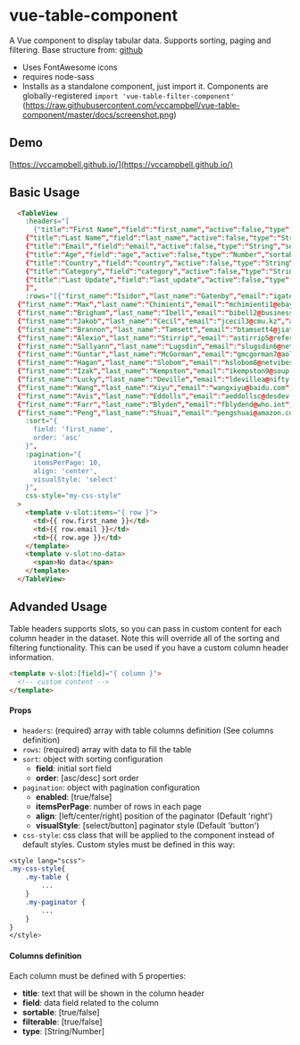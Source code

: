 # vue-table-component
A Vue component to display tabular data. Supports sorting, paging and filtering. Base structure from:
[github](https://github.com/ozoono/vue-table-component)

- Uses FontAwesome icons
- requires node-sass
- Installs as a standalone component, just import it. Components are globally-registered
`import 'vue-table-filter-component'`
(https://raw.githubusercontent.com/vccampbell/vue-table-component/master/docs/screenshot.png)
## Demo
[https://vccampbell.github.io/](https://vccampbell.github.io/)

## Basic Usage
```html
  <TableView
    :headers="[
      {"title":"First Name","field":"first_name","active":false,"type":"String","sortable":true,"filterable":true},
    {"title":"Last Name","field":"last_name","active":false,"type":"String","sortable":true,"filterable":true},
    {"title":"Email","field":"email","active":false,"type":"String","sortable":true,"filterable":true},
    {"title":"Age","field":"age","active":false,"type":"Number","sortable":true,"filterable":true},
    {"title":"Country","field":"country","active":false,"type":"String","sortable":true,"filterable":true},
    {"title":"Category","field":"category","active":false,"type":"String","sortable":true,"filterable":true},
    {"title":"Last Update","field":"last_update","active":false,"type":"String","sortable":true,"filterable":true}
    ]",
    :rows="[{"first_name":"Isidor","last_name":"Gatenby","email":"igatenby0@stanford.edu","age":20,"country":"El Salvador","category":"A2","last_update":"2017-12-14"},
  {"first_name":"Max","last_name":"Chimienti","email":"mchimienti1@ebay.vi","age":32,"country":"Vietnam","category":"B2","last_update":"2018-04-28"},
  {"first_name":"Brigham","last_name":"Ibell","email":"bibell2@businesswire.com","age":54,"country":"Australia","category":"D1","last_update":"2017-02-23"},
  {"first_name":"Jakob","last_name":"Cecil","email":"jcecil3@cmu.kz","age":37,"country":"Kazakhstan","category":"A2","last_update":"2017-01-21"},
  {"first_name":"Brannon","last_name":"Tamsett","email":"btamsett4@jiathis.com","age":18,"country":"Portugal","category":"B2","last_update":"2017-06-20"},
  {"first_name":"Alexio","last_name":"Stirrip","email":"astirrip5@reference.com","age":31,"country":"Iceland","category":"D1","last_update":"2018-04-08"},
  {"first_name":"Sallyann","last_name":"Lugsdin","email":"slugsdin6@netvibes.com","age":53,"country":"France","category":"A1","last_update":"2017-08-26"},
  {"first_name":"Guntar","last_name":"McGorman","email":"gmcgorman7@aol.com","age":34,"country":"Chile","category":"C2","last_update":"2018-05-19"},
  {"first_name":"Hagan","last_name":"Slobom","email":"hslobom8@netvibes.com","age":56,"country":"United States","category":"A1","last_update":"2018-09-16"},
  {"first_name":"Izak","last_name":"Kempston","email":"ikempston9@soup.io","age":56,"country":"Poland","category":"B3","last_update":"2018-09-16"},
  {"first_name":"Lucky","last_name":"Deville","email":"ldevillea@nifty.com","age":50,"country":"Serbia","category":"A3","last_update":"2017-01-10"},
  {"first_name":"Wang","last_name":"Xiyu","email":"wangxiyu@baidu.com","age":24,"country":"China","category":"A1","last_update":"2018-07-06"},
  {"first_name":"Avis","last_name":"Eddolls","email":"aeddollsc@desdev.be","age":26,"country":"Belgium","category":"A3","last_update":"2017-03-21"},
  {"first_name":"Farr","last_name":"Blyden","email":"fblydend@who.int","age":52,"country":"Greece","category":"A3","last_update":"2017-01-16"},
  {"first_name":"Peng","last_name":"Shuai","email":"pengshuai@amazon.com","age":21,"country":"China","category":"B1","last_update":"2017-06-10"}]",      
    :sort="{
      field: 'first_name',
      order: 'asc'
    }",
    :pagination="{
      itemsPerPage: 10,
      align: 'center',
      visualStyle: 'select'
    }",
    css-style="my-css-style"
  >
    <template v-slot:items="{ row }">
      <td>{{ row.first_name }}</td>  
      <td>{{ row.email }}</td>              
      <td>{{ row.age }}</td>            
    </template>
    <template v-slot:no-data>
      <span>No data</span>
    </template>
  </TableView>
```
## Advanded Usage
Table headers supports slots, so you can pass in custom content for each column header in the dataset. Note this will override all of the sorting and filtering functionality. This can be used if you have a custom column header information. 
```html
<template v-slot:[field]="{ column }">
  <!-- custom content -->
</template>  
```
#### Props
- `headers`: (required) array with table columns definition (See columns definition)
- `rows`: (required) array with data to fill the table
- `sort`: object with sorting configuration
  - **field**: initial sort field
  - **order**: [asc/desc]  sort order
- `pagination`: object with pagination configuration
  - **enabled**: [true/false]
  - **itemsPerPage**: number of rows in each page
  - **align**: [left/center/right] position of the paginator (Default 'right')
  - **visualStyle**: [select/button] paginator style (Default 'button')
- `css-style`: css class that will be applied to the component instead of default styles. Custom styles must be defined in this way:
```css
<style lang="scss">
.my-css-style{
    .my-table {
        ...
    }
    .my-paginator {
        ...
    }
}
</style>
```

#### Columns definition
Each column must be defined with 5 properties:
- **title**: text that will be shown in the column header
- **field**: data field related to the column
- **sortable**: [true/false]
- **filterable**: [true/false]
- **type**: [String/Number]


